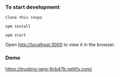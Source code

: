 ### To start development

`Clone this respo`

`npm install`

`npm start`

Open [http://localhost:3000](http://localhost:3000) to view it in the browser.



### Demo
https://trusting-jang-9cb47b.netlify.com/